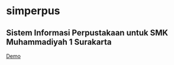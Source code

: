 # simperpus
## Sistem Informasi Perpustakaan untuk SMK Muhammadiyah 1 Surakarta

[Demo](https://simperpus-smkmuh1solo.000webhostapp.com/ "Lihat Demo")

